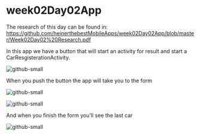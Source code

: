 # week02Day02App

 The research of this day can be found in:
https://github.com/heinerthebestMobileApps/week02Day02App/blob/master/Week02Day02%20Research.pdf
 
 In this app we have a button that will start an activity for result and start a CarResgisterationActivity.
 
 ![github-small](https://github.com/heinerthebestMobileApps/week02Day02App/blob/master/app/src/main/res/drawable/01.jpg)
 
 When you push the button the app will take you to the form
 
 ![github-small](https://github.com/heinerthebestMobileApps/week02Day02App/blob/master/app/src/main/res/drawable/start%20form.jpg)
 
  ![github-small](https://github.com/heinerthebestMobileApps/week02Day02App/blob/master/app/src/main/res/drawable/end%20form.jpg)
  
  And when you finish the form you'll see the last car
  
  ![github-small](https://github.com/heinerthebestMobileApps/week02Day02App/blob/master/app/src/main/res/drawable/end.jpg)
  
